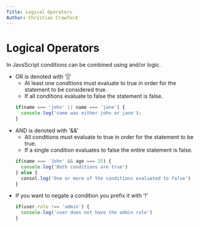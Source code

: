 ```yaml
---
Title: Logical Operators
Author: Christian Crawford
---
```


# Logical Operators

In JavsScript conditions can be combined using and/or logic. 

- OR is denoted with '||'
  - At least one conditions must evaluate to true in order for the statement to be considered true.
  - If all conditions evaluate to false the statement is false.
  ```javascript
  if(name === 'john' || name === 'jane') {
    console.log('name was either john or jane');
  } 
  ```
- AND is denoted with '&&'
  - All conditions must evaluate to true in order for the statement to be true.
  - If a single condition evaluates to false the entire statement is false.
  ```javascript
  if(name === 'John' && age === 25) {
    console.log('Both conditions are true')
  } else {
    consol.log('One or more of the conditions evaluated to false')
  }
  ```
- If you want to negate a condition you prefix it with '!'
  ```javascript
  if(user.role !== 'admin') {
    console.log('user does not have the admin role')
  }
  ```